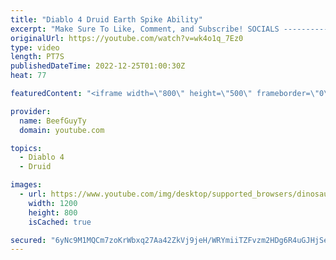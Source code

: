 ```yaml
---
title: "Diablo 4 Druid Earth Spike Ability"
excerpt: "Make Sure To Like, Comment, and Subscribe! SOCIALS ---------------------------------------------- Join Our ..."
originalUrl: https://youtube.com/watch?v=wk4o1q_7Ez0
type: video
length: PT7S
publishedDateTime: 2022-12-25T01:00:30Z
heat: 77

featuredContent: "<iframe width=\"800\" height=\"500\" frameborder=\"0\" src=\"https://www.youtube.com/embed/wk4o1q_7Ez0\" allow=\"accelerometer; autoplay; encrypted-media; gyroscope; picture-in-picture\" allowfullscreen></iframe>"

provider:
  name: BeefGuyTy
  domain: youtube.com

topics:
  - Diablo 4
  - Druid

images:
  - url: https://www.youtube.com/img/desktop/supported_browsers/dinosaur.png
    width: 1200
    height: 800
    isCached: true

secured: "6yNc9M1MQCm7zoKrWbxq27Aa42ZkVj9jeH/WRYmiiTZFvzm2HDg6R4uGJHjSeNCZilmqmdlH1eY81vBkXbP+C1qJjN4+ou+6UicuGdS96tTLLKPhl6pYV5fo5lGfjOopIHy5EkWdJ2OGAQKRdcQBSCJ2E0MYwvyIG3Irsox9zpgjxfHFP6sjjEidmE3yLZNIwqYW49NuB4A9d/XD1mOf7oP65Uq3p5c4TXO29VvTsWB5fSkqMD6AxyKUNRuNVP+jHTQOnG9bGfJ/9E3S9mIHXodKSkPwC1Mby5UeZm6ajEBErBJkbbp2pSstiH2UiE4NViKDnq22qZ07MD4/8dq4x/LOjaLZVKL7CKZY8IZcnsU/CRDH9xkaP/sVQkGZMVUTGUt/sisMe027O3afjqglCLd+pzE3yMNKSeOGthhu3bw=;04LrcCmyNe42bovkPc19Tw=="
---
```


